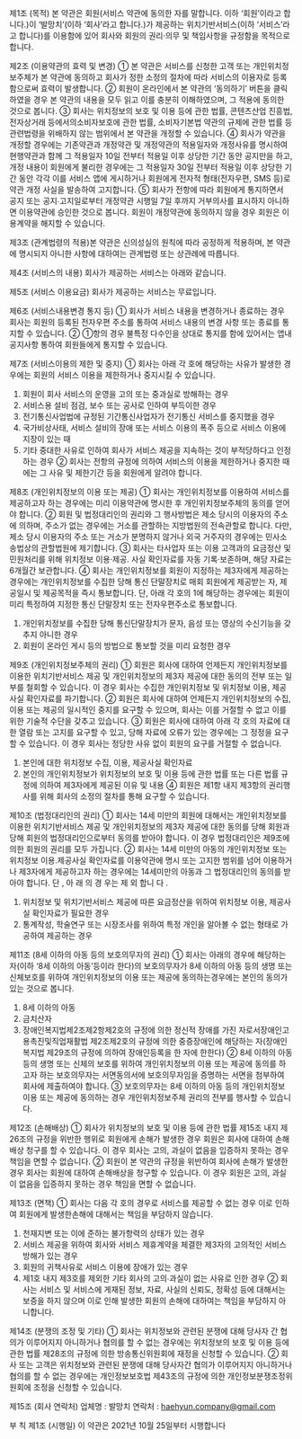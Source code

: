 


제1조 (목적) 
본 약관은 회원(서비스 약관에 동의한 자를 말합니다. 이하 ‘회원’이라고 합니다.)이 ‘발망치’(이하 ‘회사’라고 합니다.)가 제공하는 위치기반서비스(이하 ‘서비스’라고 합니다)를 이용함에 있어 회사와 회원의 권리·의무 및 책임사항을 규정함을 목적으로 합니다. 

제2조 (이용약관의 효력 및 변경)
① 본 약관은 서비스를 신청한 고객 또는 개인위치정보주체가 본 약관에 동의하고 회사가 정한 소정의 절차에 따라 서비스의 이용자로 등록함으로써 효력이 발생합니다. 
② 회원이 온라인에서 본 약관의 ‘동의하기’ 버튼을 클릭하였을 경우 본 약관의 내용을 모두 읽고 이를 충분히 이해하였으며, 그 적용에 동의한 것으로 봅니다. 
③ 회사는 위치정보의 보호 및 이용 등에 관한 법률, 콘텐츠산업 진흥법, 전자상거래 등에서의소비자보호에 관한 법률, 소비자기본법 약관의 규제에 관한 법률 등 관련법령을 위배하지 않는 범위에서 본 약관을 개정할 수 있습니다.
④ 회사가 약관을 개정할 경우에는 기존약관과 개정약관 및 개정약관의 적용일자와 개정사유를 명시하여 현행약관과 함께 그 적용일자 10일 전부터 적용일 이후 상당한 기간 동안 공지만을 하고, 개정 내용이 회원에게 불리한 경우에는 그 적용일자 30일 전부터 적용일 이후 상당한 기간 동안 각각 이를 서비스 앱에 게시하거나 회원에게 전자적 형태(전자우편, SMS 등)로 약관 개정 사실을 발송하여 고지합니다. 
⑤ 회사가 전항에 따라 회원에게 통지하면서 공지 또는 공지∙고지일로부터 개정약관 시행일 7일 후까지 거부의사를 표시하지 아니하면 이용약관에 승인한 것으로 봅니다. 회원이 개정약관에 동의하지 않을 경우 회원은 이용계약을 해지할 수 있습니다. 

제3조 (관계법령의 적용)본 약관은 신의성실의 원칙에 따라 공정하게 적용하며, 본 약관에 명시되지 아니한 사항에 대하여는 관계법령 또는 상관례에 따릅니다. 

제4조 (서비스의 내용) 회사가 제공하는 서비스는 아래와 같습니다.

제5조 (서비스 이용요금)
회사가 제공하는 서비스는 무료입니다. 

제6조 (서비스내용변경 통지 등)
① 회사가 서비스 내용을 변경하거나 종료하는 경우 회사는 회원의 등록된 전자우편 주소를 통하여 서비스 내용의 변경 사항 또는 종료를 통지할 수 있습니다. 
② ①항의 경우 불특정 다수인을 상대로 통지를 함에 있어서는 앱내 공지사항 통하여 회원들에게 통지할 수 있습니다. 

제7조 (서비스이용의 제한 및 중지)
① 회사는 아래 각 호에 해당하는 사유가 발생한 경우에는 회원의 서비스 이용을 제한하거나 중지시킬 수 있습니다.
 1. 회원이 회사 서비스의 운영을 고의 또는 중과실로 방해하는 경우
 2. 서비스용 설비 점검, 보수 또는 공사로 인하여 부득이한 경우
 3. 전기통신사업법에 규정된 기간통신사업자가 전기통신 서비스를 중지했을 경우
 4. 국가비상사태, 서비스 설비의 장애 또는 서비스 이용의 폭주 등으로 서비스 이용에 지장이 있는 때
 5. 기타 중대한 사유로 인하여 회사가 서비스 제공을 지속하는 것이 부적당하다고 인정하는 경우
② 회사는 전항의 규정에 의하여 서비스의 이용을 제한하거나 중지한 때에는 그 사유 및 제한기간 등을 회원에게 알려야 합니다. 

제8조 (개인위치정보의 이용 또는 제공)
① 회사는 개인위치정보를 이용하여 서비스를 제공하고자 하는 경우에는 미리 이용약관에 명시한 후 개인위치정보주체의 동의를 얻어야 합니다. 
② 회원 및 법정대리인의 권리와 그 행사방법은 제소 당시의 이용자의 주소에 의하며, 주소가 없는 경우에는 거소를 관할하는 지방법원의 전속관할로 합니다. 다만, 제소 당시 이용자의 주소 또는 거소가 분명하지 않거나 외국 거주자의 경우에는 민사소송법상의 관할법원에 제기합니다. 
③ 회사는 타사업자 또는 이용 고객과의 요금정산 및 민원처리를 위해 위치정보 이용·제공․ 사실 확인자료를 자동 기록·보존하며, 해당 자료는 6개월간 보관합니다. 
④ 회사는 개인위치정보를 회원이 지정하는 제3자에게 제공하는 경우에는 개인위치정보를 수집한 당해 통신 단말장치로 매회 회원에게 제공받는 자, 제공일시 및 제공목적을 즉시 통보합니다. 단, 아래 각 호의 1에 해당하는 경우에는 회원이 미리 특정하여 지정한 통신 단말장치 또는 전자우편주소로 통보합니다. 
 1. 개인위치정보를 수집한 당해 통신단말장치가 문자, 음성 또는 영상의 수신기능을 갖추지 아니한 경우
 2. 회원이 온라인 게시 등의 방법으로 통보할 것을 미리 요청한 경우

제9조 (개인위치정보주체의 권리)
① 회원은 회사에 대하여 언제든지 개인위치정보를 이용한 위치기반서비스 제공 및 개인위치정보의 제3자 제공에 대한 동의의 전부 또는 일부를 철회할 수 있습니다. 이 경우 회사는 수집한 개인위치정보 및 위치정보 이용, 제공사실 확인자료를 파기합니다. ② 회원은 회사에 대하여 언제든지 개인위치정보의 수집, 이용 또는 제공의 일시적인 중지를 요구할 수 있으며, 회사는 이를 거절할 수 없고 이를 위한 기술적 수단을 갖추고 있습니다. 
③ 회원은 회사에 대하여 아래 각 호의 자료에 대한 열람 또는 고지를 요구할 수 있고, 당해 자료에 오류가 있는 경우에는 그 정정을 요구할 수 있습니다. 이 경우 회사는 정당한 사유 없이 회원의 요구를 거절할 수 없습니다. 
 1. 본인에 대한 위치정보 수집, 이용, 제공사실 확인자료
 2. 본인의 개인위치정보가 위치정보의 보호 및 이용 등에 관한 법률 또는 다른 법률 규정에 의하여 제3자에게 제공된 이유 및 내용
④ 회원은 제1항 내지 제3항의 권리행사를 위해 회사의 소정의 절차를 통해 요구할 수 있습니다. 


제10조 (법정대리인의 권리) 
① 회사는 14세 미만의 회원에 대해서는 개인위치정보를 이용한 위치기반서비스 제공 및 개인위치정보의 제3자 제공에 대한 동의를 당해 회원과 당해 회원의 법정대리인으로부터 동의를 받아야 합니다. 이 경우 법정대리인은 제9조에 의한 회원의 권리를 모두 가집니다. 
② 회사는 14세 미만의 아동의 개인위치정보 또는 위치정보 이용․제공사실 확인자료를 이용약관에 명시 또는 고지한 범위를 넘어 이용하거나 제3자에게 제공하고자 하는 경우에는 14세미만의 아동과 그 법정대리인의 동의를 받아야 합니다. 단 , 아 래 의 경 우는 제 외 합니 다 . 
 1. 위치정보 및 위치기반서비스 제공에 따른 요금정산을 위하여 위치정보 이용, 제공사실 확인자료가 필요한 경우
 2. 통계작성, 학술연구 또는 시장조사를 위하여 특정 개인을 알아볼 수 없는 형태로 
가공하여 제공하는 경우

제11조 (8세 이하의 아동 등의 보호의무자의 권리) 
① 회사는 아래의 경우에 해당하는 자(이하 ‘8세 이하의 아동’등이라 한다)의 보호의무자가 8세 이하의 아동 등의 생명 또는 신체보호를 위하여 개인위치정보의 이용 또는 제공에 동의하는경우에는 본인의 동의가 있는 것으로 봅니다. 
 1. 8세 이하의 아동
 2. 금치산자
 3. 장애인복지법제2조제2항제2호의 규정에 의한 정신적 장애를 가진 자로서장애인고용촉진및직업재활법 제2조제2호의 규정에 의한 중증장애인에 해당하는 자(장애인복지법 제29조의 규정에 의하여 장애인등록을 한 자에 한한다)
② 8세 이하의 아동 등의 생명 또는 신체의 보호를 위하여 개인위치정보의 이용 또는 제공에 동의를 하고자 하는 보호의무자는 서면동의서에 보호의무자임을 증명하는 서면을 첨부하여 회사에 제출하여야 합니다.
③ 보호의무자는 8세 이하의 아동 등의 개인위치정보 이용 또는 제공에 동의하는 경우 개인위치정보주체 권리의 전부를 행사할 수 있습니다. 

제12조 (손해배상)
① 회사가 위치정보의 보호 및 이용 등에 관한 법률 제15조 내지 제26조의 규정을 위반한 행위로 회원에게 손해가 발생한 경우 회원은 회사에 대하여 손해배상 청구를 할 수 있습니다. 이 경우 회사는 고의, 과실이 없음을 입증하지 못하는 경우 책임을 면할 수 없습니다. 
② 회원이 본 약관의 규정을 위반하여 회사에 손해가 발생한 경우 회사는 회원에 대하여 손해배상을 청구할 수 있습니다. 이 경우 회원은 고의, 과실이 없음을 입증하지 못하는 경우 책임을 면할 수 없습니다. 

제13조 (면책) 
① 회사는 다음 각 호의 경우로 서비스를 제공할 수 없는 경우 이로 인하여 회원에게 발생한손해에 대해서는 책임을 부담하지 않습니다.
 1. 천재지변 또는 이에 준하는 불가항력의 상태가 있는 경우
 2. 서비스 제공을 위하여 회사와 서비스 제휴계약을 체결한 제3자의 고의적인 서비스방해가 있는 경우
 3. 회원의 귀책사유로 서비스 이용에 장애가 있는 경우
 4. 제1호 내지 제3호를 제외한 기타 회사의 고의∙과실이 없는 사유로 인한 경우
② 회사는 서비스 및 서비스에 게재된 정보, 자료, 사실의 신뢰도, 정확성 등에 대해서는 보증을 하지 않으며 이로 인해 발생한 회원의 손해에 대하여는 책임을 부담하지 아니합니다. 

제14조 (분쟁의 조정 및 기타)
① 회사는 위치정보와 관련된 분쟁에 대해 당사자 간 협의가 이루어지지 아니하거나 협의를 할 수 없는 경우에는 위치정보의 보호 및 이용 등에 관한 법률 제28조의 규정에 의한 방송통신위원회에 재정을 신청할 수 있습니다. 
② 회사 또는 고객은 위치정보와 관련된 분쟁에 대해 당사자간 협의가 이루어지지 아니하거나협의를 할 수 없는 경우에는 개인정보보호법 제43조의 규정에 의한 개인정보분쟁조정위원회에 조정을 신청할 수 있습니다. 

제15조 (회사 연락처)
업체명 : 발망치
연락처 : haehyun.company@gmail.com

부 칙
제1조 (시행일) 이 약관은 2021년 10월 25일부터 시행합니다
